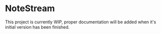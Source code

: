 # NoteStream

This project is currently WIP, proper documentation will be added when it's initial version has been finished.